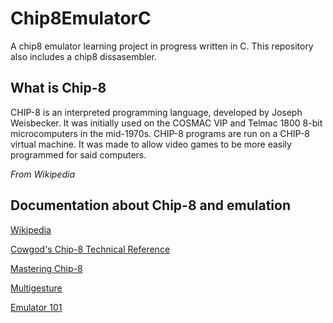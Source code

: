# Chip8EmulatorC
A chip8 emulator learning project in progress written in C. This repository also includes a chip8 dissasembler.

## What is Chip-8
CHIP-8 is an interpreted programming language, developed by Joseph Weisbecker. It was initially used on the COSMAC VIP and Telmac 1800 8-bit microcomputers in the mid-1970s. CHIP-8 programs are run on a CHIP-8 virtual machine. It was made to allow video games to be more easily programmed for said computers.


*From Wikipedia*

## Documentation about Chip-8 and emulation
[Wikipedia](https://en.wikipedia.org/wiki/CHIP-8)


[Cowgod's Chip-8 Technical Reference](http://devernay.free.fr/hacks/chip8/C8TECH10.HTM)


[Mastering Chip-8](http://mattmik.com/files/chip8/mastering/chip8.html)


[Multigesture](http://www.multigesture.net/articles/how-to-write-an-emulator-chip-8-interpreter/)


[Emulator 101](http://emulator101.com/)
